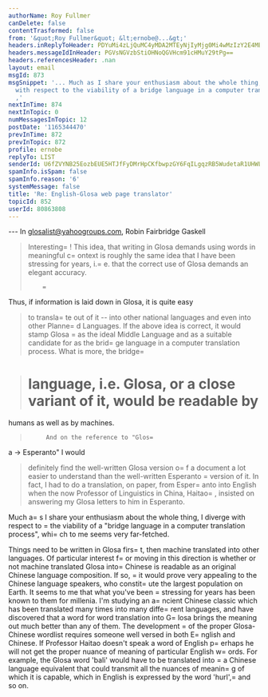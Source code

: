 ```yaml
---
authorName: Roy Fullmer
canDelete: false
contentTrasformed: false
from: '&quot;Roy Fullmer&quot; &lt;ernobe@...&gt;'
headers.inReplyToHeader: PDYuMi4zLjQuMC4yMDA2MTEyNjIyMjg0Mi4wMzIzY2E4MEBwby5wYWNpZmljLm5ldC5hdT4=
headers.messageIdInHeader: PGVsNGVzbStiOHNoQGVHcm91cHMuY29tPg==
headers.referencesHeader: .nan
layout: email
msgId: 873
msgSnippet: '... Much as I share your enthusiasm about the whole thing, I diverge
  with respect to the viability of a bridge language in a computer translation process
  ,'
nextInTime: 874
nextInTopic: 0
numMessagesInTopic: 12
postDate: '1165344470'
prevInTime: 872
prevInTopic: 872
profile: ernobe
replyTo: LIST
senderId: U6fZVYNB25EozbEUE5HTJfFyDMrHpCKfbwpzGY6FqILgqzRB5WudetaR1UHWLLu1llB6jwaSNkzgyk1KPMx6mhGOXjAlExk
spamInfo.isSpam: false
spamInfo.reason: '6'
systemMessage: false
title: 'Re: English-Glosa web page translator'
topicId: 852
userId: 80863808
---
```


--- In glosalist@yahoogroups.com, Robin Fairbridge Gaskell 
>   Interesting=
!
> This idea, that writing in Glosa demands using words in meaningful 
> c=
ontext is roughly the same idea that I have been stressing for 
> years, i.=
e. that the correct use of Glosa demands an elegant accuracy.
> 
>         =
 Thus, if information is laid down in Glosa, it is quite easy 
> to transla=
te out of it -- into other national languages and even into 
> other Planne=
d Languages.
>          If the above idea is correct, it would stamp Glosa =
as the 
> ideal Middle Language and as a suitable candidate for as the brid=
ge 
> language in a computer translation process.  What is more, the bridge=
 
> language, i.e. Glosa, or a close variant of it, would be readable by 
>=
 humans as well as by machines.
> 
>          And on the reference to "Glos=
a -> Esperanto" I would 
> definitely find the well-written Glosa version o=
f a document a lot 
> easier to understand than the well-written Esperanto =
version of 
> it.  In fact, I had to do a translation, on paper, from Esper=
anto 
> into English when the now Professor of Linguistics in China, Haitao=
, 
> insisted on answering my Glosa letters to him in Esperanto.
> 

Much a=
s I share your enthusiasm about the whole thing, I diverge with
respect to =
the viability of a "bridge language in a computer
translation process", whi=
ch to me seems very far-fetched.  

Things need to be written in Glosa firs=
t, then machine translated into
 other languages.  Of particular interest f=
or moving in this direction
is whether or not machine translated Glosa into=
 Chinese is readable as
an original Chinese language composition.   If so, =
it would prove very
appealing to the Chinese language speakers, who constit=
ute the largest
population on Earth.  It seems to me that what you've been =
stressing
for years has been known to them for millenia.  I'm studying an
a=
ncient Chinese classic which has been translated many times into many
diffe=
rent languages, and have discovered that a word for word
translation into G=
losa brings the meaning out much better than any of
them.  The development =
of the proper Glosa-Chinese wordlist requires
someone well versed in both E=
nglish and Chinese.   If Professor Haitao
doesn't speak a word of English p=
erhaps he will not get the proper
nuance of meaning of particular English w=
ords.  For example, the Glosa
word 'bali' would have to be translated into =
a Chinese language
equivalent that could transmit all the nuances of meanin=
g of which it
is capable, which in English is expressed by the word 'hurl',=
 and so on.



